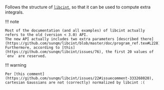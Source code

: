 Follows the structure of [`libcint`](https://github.com/sunqm/libcint/blob/master/doc/program_ref.txt), so that it can be used to compute extra integrals.

!!! note
  
    Most of the documentation (and all examples) of libcint actually refers to the old (version < 3.0) API.
    The new API actually includes two extra parameters [described there](https://github.com/sunqm/libcint/blob/master/doc/program_ref.tex#L228).
    Furthermore, according to [this](https://github.com/sunqm/libcint/issues/76), the first 20 values of `env` are reserved.

!!! warning

    Per [this comment](https://github.com/sunqm/libcint/issues/22#issuecomment-333268020), cartesian Gaussians are not (correctly) normalized by libcint :(